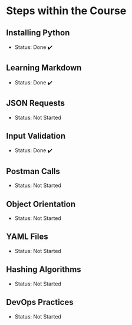 # Steps within the Course 
## Installing Python
+ Status: Done ✔️
## Learning Markdown
+ Status: Done ✔️
## JSON Requests
+ Status: Not Started
## Input Validation
+ Status: Done ✔️
## Postman Calls
+ Status: Not Started
## Object Orientation
+ Status: Not Started
## YAML Files
+ Status: Not Started
## Hashing Algorithms
+ Status: Not Started
## DevOps Practices
+ Status: Not Started

